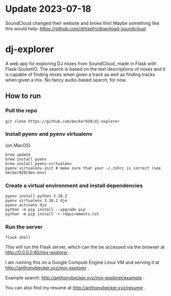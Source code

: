 # Update 2023-07-18

SoundCloud changed their website and broke this! Maybe something like this would help: https://github.com/drhspfn/download-soundcloud

# dj-explorer

A web app for exploring DJ mixes from SoundCloud, made in Flask with Flask-SocketIO. The search is based on the text descriptions of mixes and it is capable of finding mixes when given a track as well as finding tracks when given a mix. No fancy audio-based search, for now.



## How to run

### Pull the repo

```
git clone https://github.com/becker929/dj-explorer
```

### Install pyenv and pyenv virtualenv

(on MacOS)

```
brew update
brew install pyenv
brew install pyenv-virtualenv
pyenv virtualenv-init # make sure that your ~/.zshrc is correct (see becker929/dev-env)
```

### Create a virtual environment and install dependencies

```
pyenv install python 3.10.2
pyenv virtualenv 3.10.2 dje
pyenv activate dje
python -m pip install --upgrade pip     
python -m pip install -r requirements.txt
```

### Run the server

```
flask shell
```

This will run the Flask server, which can the be accessed via the browser at http://0.0.0.0:80/mix-explorer . 



I am running this on a Google Compute Engine Linux VM and serving it at http://anthonybecker.xyz/mix-explorer . 

Example search: http://anthonybecker.xyz/mix-explorer/example .

You can also find my resume at http://anthonybecker.xyz/resume . 


